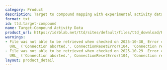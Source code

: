 ```yaml
---
category: Product
description: Target to compound mapping with experimental activity data
format: txt
id: ttd.target-compound
name: Target-Compound Activity Data
product_url: https://idrblab.net/ttd/sites/default/files/ttd_download/P1-09-Target_compound_activity.txt
warnings:
- File was not able to be retrieved when checked on 2025-10-30_ Error connecting to
  URL_ ('Connection aborted.', ConnectionResetError(104, 'Connection reset by peer'))
- File was not able to be retrieved when checked on 2025-10-29_ Error connecting to
  URL_ ('Connection aborted.', ConnectionResetError(104, 'Connection reset by peer'))
layout: product_detail
---
```

